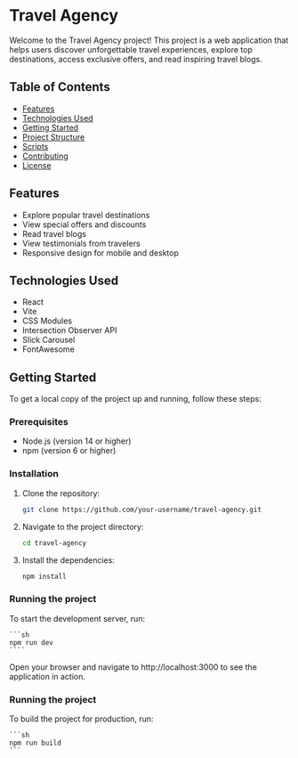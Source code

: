 # Travel Agency

Welcome to the Travel Agency project! This project is a web application that helps users discover unforgettable travel experiences, explore top destinations, access exclusive offers, and read inspiring travel blogs.

## Table of Contents

- [Features](#features)
- [Technologies Used](#technologies-used)
- [Getting Started](#getting-started)
- [Project Structure](#project-structure)
- [Scripts](#scripts)
- [Contributing](#contributing)
- [License](#license)

## Features

- Explore popular travel destinations
- View special offers and discounts
- Read travel blogs
- View testimonials from travelers
- Responsive design for mobile and desktop

## Technologies Used

- React
- Vite
- CSS Modules
- Intersection Observer API
- Slick Carousel
- FontAwesome

## Getting Started

To get a local copy of the project up and running, follow these steps:

### Prerequisites

- Node.js (version 14 or higher)
- npm (version 6 or higher)

### Installation

1. Clone the repository:

   ```sh
   git clone https://github.com/your-username/travel-agency.git

   ```

2. Navigate to the project directory:

   ```sh
   cd travel-agency

   ```

3. Install the dependencies:

   ```sh
   npm install
   ```

### Running the project

To start the development server, run:

    ```sh
    npm run dev
    ````

Open your browser and navigate to http://localhost:3000 to see the application in action.

### Running the project

To build the project for production, run:

    ```sh
    npm run build
    ```
